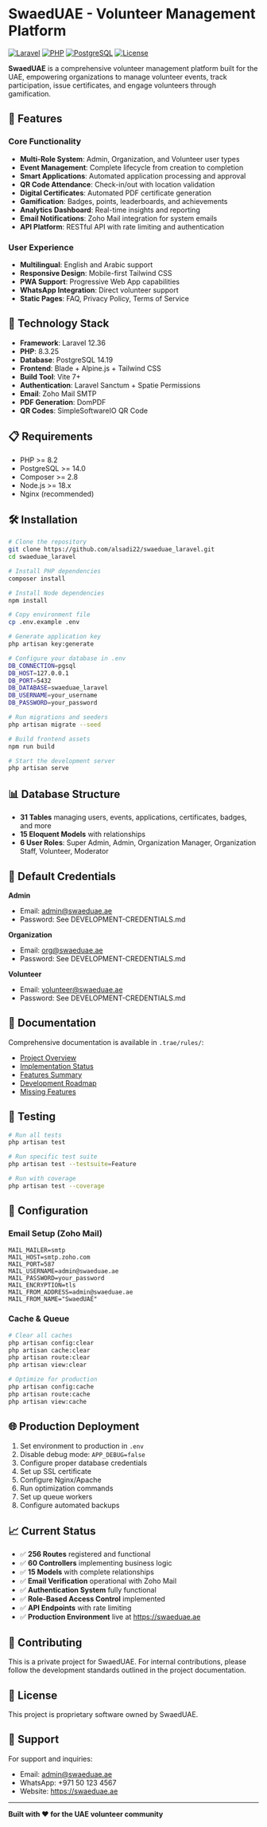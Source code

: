 # SwaedUAE - Volunteer Management Platform

[![Laravel](https://img.shields.io/badge/Laravel-12.36-FF2D20?logo=laravel)](https://laravel.com)
[![PHP](https://img.shields.io/badge/PHP-8.3-777BB4?logo=php)](https://php.net)
[![PostgreSQL](https://img.shields.io/badge/PostgreSQL-14-336791?logo=postgresql)](https://postgresql.org)
[![License](https://img.shields.io/badge/License-MIT-green.svg)](LICENSE)

**SwaedUAE** is a comprehensive volunteer management platform built for the UAE, empowering organizations to manage volunteer events, track participation, issue certificates, and engage volunteers through gamification.

## 🌟 Features

### Core Functionality
- **Multi-Role System**: Admin, Organization, and Volunteer user types
- **Event Management**: Complete lifecycle from creation to completion
- **Smart Applications**: Automated application processing and approval
- **QR Code Attendance**: Check-in/out with location validation
- **Digital Certificates**: Automated PDF certificate generation
- **Gamification**: Badges, points, leaderboards, and achievements
- **Analytics Dashboard**: Real-time insights and reporting
- **Email Notifications**: Zoho Mail integration for system emails
- **API Platform**: RESTful API with rate limiting and authentication

### User Experience
- **Multilingual**: English and Arabic support
- **Responsive Design**: Mobile-first Tailwind CSS
- **PWA Support**: Progressive Web App capabilities
- **WhatsApp Integration**: Direct volunteer support
- **Static Pages**: FAQ, Privacy Policy, Terms of Service

## 🚀 Technology Stack

- **Framework**: Laravel 12.36
- **PHP**: 8.3.25
- **Database**: PostgreSQL 14.19
- **Frontend**: Blade + Alpine.js + Tailwind CSS
- **Build Tool**: Vite 7+
- **Authentication**: Laravel Sanctum + Spatie Permissions
- **Email**: Zoho Mail SMTP
- **PDF Generation**: DomPDF
- **QR Codes**: SimpleSoftwareIO QR Code

## 📋 Requirements

- PHP >= 8.2
- PostgreSQL >= 14.0
- Composer >= 2.8
- Node.js >= 18.x
- Nginx (recommended)

## 🛠️ Installation

```bash
# Clone the repository
git clone https://github.com/alsadi22/swaeduae_laravel.git
cd swaeduae_laravel

# Install PHP dependencies
composer install

# Install Node dependencies
npm install

# Copy environment file
cp .env.example .env

# Generate application key
php artisan key:generate

# Configure your database in .env
DB_CONNECTION=pgsql
DB_HOST=127.0.0.1
DB_PORT=5432
DB_DATABASE=swaeduae_laravel
DB_USERNAME=your_username
DB_PASSWORD=your_password

# Run migrations and seeders
php artisan migrate --seed

# Build frontend assets
npm run build

# Start the development server
php artisan serve
```

## 📊 Database Structure

- **31 Tables** managing users, events, applications, certificates, badges, and more
- **15 Eloquent Models** with relationships
- **6 User Roles**: Super Admin, Admin, Organization Manager, Organization Staff, Volunteer, Moderator

## 🔐 Default Credentials

**Admin**
- Email: admin@swaeduae.ae
- Password: See DEVELOPMENT-CREDENTIALS.md

**Organization**
- Email: org@swaeduae.ae
- Password: See DEVELOPMENT-CREDENTIALS.md

**Volunteer**
- Email: volunteer@swaeduae.ae
- Password: See DEVELOPMENT-CREDENTIALS.md

## 📖 Documentation

Comprehensive documentation is available in `.trae/rules/`:

- [Project Overview](/.trae/rules/SWAED-PROJECT-OVERVIEW.md)
- [Implementation Status](/.trae/rules/SWAED-IMPLEMENTATION-STATUS.md)
- [Features Summary](/.trae/rules/SWAED-FEATURES-SUMMARY.md)
- [Development Roadmap](/.trae/rules/SWAED-DEVELOPMENT-ROADMAP.md)
- [Missing Features](/.trae/rules/SWAED-MISSING-FEATURES.md)

## 🧪 Testing

```bash
# Run all tests
php artisan test

# Run specific test suite
php artisan test --testsuite=Feature

# Run with coverage
php artisan test --coverage
```

## 🔧 Configuration

### Email Setup (Zoho Mail)
```env
MAIL_MAILER=smtp
MAIL_HOST=smtp.zoho.com
MAIL_PORT=587
MAIL_USERNAME=admin@swaeduae.ae
MAIL_PASSWORD=your_password
MAIL_ENCRYPTION=tls
MAIL_FROM_ADDRESS=admin@swaeduae.ae
MAIL_FROM_NAME="SwaedUAE"
```

### Cache & Queue
```bash
# Clear all caches
php artisan config:clear
php artisan cache:clear
php artisan route:clear
php artisan view:clear

# Optimize for production
php artisan config:cache
php artisan route:cache
php artisan view:cache
```

## 🌐 Production Deployment

1. Set environment to production in `.env`
2. Disable debug mode: `APP_DEBUG=false`
3. Configure proper database credentials
4. Set up SSL certificate
5. Configure Nginx/Apache
6. Run optimization commands
7. Set up queue workers
8. Configure automated backups

## 📈 Current Status

- ✅ **256 Routes** registered and functional
- ✅ **60 Controllers** implementing business logic
- ✅ **15 Models** with complete relationships
- ✅ **Email Verification** operational with Zoho Mail
- ✅ **Authentication System** fully functional
- ✅ **Role-Based Access Control** implemented
- ✅ **API Endpoints** with rate limiting
- ✅ **Production Environment** live at https://swaeduae.ae

## 🤝 Contributing

This is a private project for SwaedUAE. For internal contributions, please follow the development standards outlined in the project documentation.

## 📝 License

This project is proprietary software owned by SwaedUAE.

## 📧 Support

For support and inquiries:
- Email: admin@swaeduae.ae
- WhatsApp: +971 50 123 4567
- Website: https://swaeduae.ae

---

**Built with ❤️ for the UAE volunteer community**
